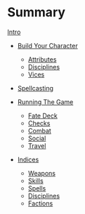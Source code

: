 # Summary
[Intro](./intro.mdown)

- [Build Your Character](character-builder.mdown)
	- [Attributes](./attributes.mdown)
	- [Disciplines](build/disciplines.mdown)
   - [Vices](build/vices.mdown)

- [Spellcasting]()

- [Running The Game]()
	- [Fate Deck](fate-deck.mdown)
	- [Checks](checks.mdown)
	- [Combat](./combat.mdown)
	- [Social]()
	- [Travel]()

- [Indices]()
	- [Weapons]()
	- [Skills]()
	- [Spells]()
	- [Disciplines]()
	- [Factions]()
